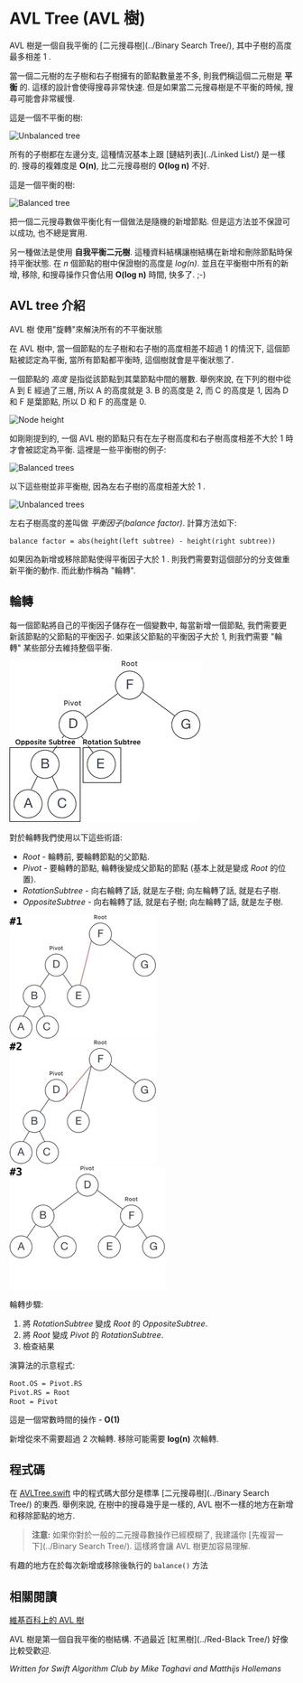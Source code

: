 # AVL Tree (AVL 樹)
<!--
An AVL tree is a self-balancing form of a [binary search tree](../Binary Search Tree/), in which the height of subtrees differ at most by only 1.

A binary tree is *balanced* when its left and right subtrees contain roughly the same number of nodes. That is what makes searching the tree really fast. But if a binary search tree is unbalanced, searching can become really slow.

This is an example of an unbalanced tree:

-->

AVL 樹是一個自我平衡的 [二元搜尋樹](../Binary Search Tree/), 其中子樹的高度最多相差 1 .

當一個二元樹的左子樹和右子樹擁有的節點數量差不多, 則我們稱這個二元樹是 **平衡** 的. 這樣的設計會使得搜尋非常快速. 但是如果當二元搜尋樹是不平衡的時候, 搜尋可能會非常緩慢.

這是一個不平衡的樹:

![Unbalanced tree](Images/Unbalanced.png)

<!--
All the children are in the left branch and none are in the right. This is essentially the same as a [linked list](../Linked List/). As a result, searching takes **O(n)** time instead of the much faster **O(log n)** that you'd expect from a binary search tree.

A balanced version of that tree would look like this:
-->

所有的子樹都在左邊分支, 這種情況基本上跟 [鏈結列表](../Linked List/) 是一樣的. 搜尋的複雜度是 **O(n)**, 比二元搜尋樹的 **O(log n)** 不好.

這是一個平衡的樹:

![Balanced tree](Images/Balanced.png)

<!--
One way to make the binary search tree balanced is to insert the nodes in a totally random order. But that doesn't guarantee success, nor is it always practical.

The other solution is to use a *self-balancing* binary tree. This type of data structure adjusts the tree to keep it balanced after you insert or delete nodes. The height of such a tree is guaranteed to be *log(n)* where *n* is the number nodes. On a balanced tree all insert, remove, and search operations take only **O(log n)** time. That means fast. ;-)
-->

把一個二元搜尋數做平衡化有一個做法是隨機的新增節點. 但是這方法並不保證可以成功, 也不總是實用.

另一種做法是使用 **自我平衡二元樹**. 這種資料結構讓樹結構在新增和刪除節點時保持平衡狀態. 在 *n* 個節點的樹中保證樹的高度是 *log(n)*. 並且在平衡樹中所有的新增, 移除, 和搜尋操作只會佔用 **O(log n)** 時間, 快多了. ;-)

<!--
## Introducing the AVL tree

An AVL tree fixes any imbalances by "rotating" the tree to the left or right.

A node in an AVL tree is considered balanced if its subtrees differ in "height" by at most 1. The tree itself is balanced if all its nodes are balanced.

The *height* of a node is how many steps it takes to get to that node's lowest leaf. For example, in the following tree it takes three steps to go from A to E, so the height of A is 3. The height of B is 2, the height of C is 1, and the height of the others is 0 because they are leaf nodes.

-->

## AVL tree 介紹

AVL 樹 使用"旋轉"來解決所有的不平衡狀態

在 AVL 樹中, 當一個節點的左子樹和右子樹的高度相差不超過 1 的情況下, 這個節點被認定為平衡, 當所有節點都平衡時, 這個樹就會是平衡狀態了.

一個節點的 *高度* 是指從該節點到其葉節點中間的層數. 舉例來說, 在下列的樹中從 A 到 E 經過了三層, 所以 A 的高度就是 3. B 的高度是 2, 而 C 的高度是 1, 因為 D 和 F 是葉節點, 所以 D 和 F 的高度是 0.

![Node height](Images/Height.png)

<!--
As mentioned, in an AVL tree a node is balanced if its left and right subtree have the same height. It doesn't have to be the exact same height, but the difference may not be greater than 1. These are all examples of balanced trees:
-->

如剛剛提到的, 一個 AVL 樹的節點只有在左子樹高度和右子樹高度相差不大於 1 時才會被認定為平衡. 這裡是一些平衡樹的例子:

![Balanced trees](Images/BalanceOK.png)

<!--
But the following are trees that are unbalanced, because the height of the left subtree is too large compared to the right subtree:
-->

以下這些樹並非平衡樹, 因為左右子樹的高度相差大於 1 .

![Unbalanced trees](Images/BalanceNotOK.png)

<!--
The difference between the heights of the left and right subtrees is called the *balance factor*. It is calculated as follows:

	balance factor = abs(height(left subtree) - height(right subtree))

If after an insertion or deletion the balance factor becomes greater than 1, then we need to re-balance this part of the AVL tree. And that is done with rotations.
-->

左右子樹高度的差叫做 *平衡因子(balance factor)*. 計算方法如下:

	balance factor = abs(height(left subtree) - height(right subtree))

如果因為新增或移除節點使得平衡因子大於 1 . 則我們需要對這個部分的分支做重新平衡的動作. 而此動作稱為 "輪轉".

<!--
## Rotations
Each tree node keeps track of its current balance factor in a variable. After inserting a new node, we need to update the balance factor of its parent node. If that balance factor becomes greater than 1, we "rotate" part of that tree to restore the balance.
-->
## 輪轉

每一個節點將自己的平衡因子儲存在一個變數中, 每當新增一個節點, 我們需要更新該節點的父節點的平衡因子. 如果該父節點的平衡因子大於 1, 則我們需要 "輪轉" 某些部分去維持整個平衡.

![Rotation0](Images/RotationStep0.jpg)

<!--
For the rotation we're using the terminology:
* *Root* - the parent not of the subtrees that will be rotated;
* *Pivot* - the node that will become parent (basically will be on the *Root*'s position) after rotation;
* *RotationSubtree* - subtree of the *Pivot* upon the side of rotation
* *OppositeSubtree* - subtree of the *Pivot* opposite the side of rotation

Let take an example of balancing the unbalanced tree using *Right* (clockwise direction) rotation: 
-->
對於輪轉我們使用以下這些術語:

* *Root* - 輪轉前, 要輪轉節點的父節點.
* *Pivot* - 要輪轉的節點, 輪轉後變成父節點的節點 (基本上就是變成 *Root* 的位置).
* *RotationSubtree* - 向右輪轉了話, 就是左子樹; 向左輪轉了話, 就是右子樹.
* *OppositeSubtree* - 向右輪轉了話, 就是右子樹; 向左輪轉了話, 就是左子樹.

![Rotation1](Images/RotationStep1.jpg) ![Rotation2](Images/RotationStep2.jpg) ![Rotation3](Images/RotationStep3.jpg)

<!--
The steps of rotation could be described by following:  

1. Assign the *RotationSubtree* as a new *OppositeSubtree* for the *Root*;
2. Assign the *Root* as a new *RotationSubtree* for the *Pivot*;
3. Check the final result
-->

輪轉步驟:

1. 將 *RotationSubtree* 變成 *Root* 的 *OppositeSubtree*.
2. 將 *Root* 變成 *Pivot* 的 *RotationSubtree*.
3. 檢查結果

<!--
In pseudocode the algorithm above could be written as follows:
-->

演算法的示意程式:

```
Root.OS = Pivot.RS
Pivot.RS = Root
Root = Pivot
```

<!--

This is a constant time operation - __O(1)__
Insertion never needs more than 2 rotations. Removal might require up to __log(n)__ rotations.
-->

這是一個常數時間的操作 - __O(1)__

新增從來不需要超過 2 次輪轉. 移除可能需要 __log(n)__ 次輪轉.



<!--
## The code

Most of the code in [AVLTree.swift](AVLTree.swift) is just regular [binary search tree](../Binary Search Tree/) stuff. You'll find this in any implementation of a binary search tree. For example, searching the tree is exactly the same. The only things that an AVL tree does slightly differently are inserting and deleting the nodes.

> **Note:** If you're a bit fuzzy on the regular operations of a binary search tree, I suggest you [catch up on those first](../Binary Search Tree/). It will make the rest of the AVL tree easier to understand.

<<<<<<< HEAD
The interesting bits are in the `balance()` method which is called after inserting or deleting a node. 
-->

## 程式碼

在 [AVLTree.swift](AVLTree.swift) 中的程式碼大部分是標準 [二元搜尋樹](../Binary Search Tree/) 的東西. 舉例來說, 在樹中的搜尋幾乎是一樣的, AVL 樹不一樣的地方在新增和移除節點的地方.


> **注意:** 如果你對於一般的二元搜尋數操作已經模糊了, 我建議你 [先複習一下](../Binary Search Tree/). 這樣將會讓 AVL 樹更加容易理解.

有趣的地方在於每次新增或移除後執行的 `balance()` 方法

<!--
## See also

[AVL tree on Wikipedia](https://en.wikipedia.org/wiki/AVL_tree)

AVL tree was the first self-balancing binary tree. These days, the [red-black tree](../Red-Black Tree/) seems to be more popular.
-->

## 相關閱讀

[維基百科上的 AVL 樹](https://en.wikipedia.org/wiki/AVL_tree)

AVL 樹是第一個自我平衡的樹結構. 不過最近 [紅黑樹](../Red-Black Tree/) 好像比較受歡迎.



*Written for Swift Algorithm Club by Mike Taghavi and Matthijs Hollemans*
